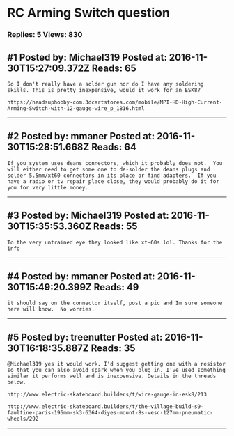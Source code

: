 # RC Arming Switch question

### Replies: 5 Views: 830

## \#1 Posted by: Michael319 Posted at: 2016-11-30T15:27:09.372Z Reads: 65

```
So I don't really have a solder gun nor do I have any soldering skills. This is pretty inexpensive, would it work for an ESK8? 

https://headsuphobby-com.3dcartstores.com/mobile/MPI-HD-High-Current-Arming-Switch-with-12-gauge-wire_p_1816.html
```

---
## \#2 Posted by: mmaner Posted at: 2016-11-30T15:28:51.668Z Reads: 64

```
If you system uses deans connectors, which it probably does not.  You will either need to get some one to de-solder the deans plugs and solder 5.5mm/xt60 connectors in its place or find adapters.  If you have a radio or tv repair place close, they would probably do it for you for very little money.
```

---
## \#3 Posted by: Michael319 Posted at: 2016-11-30T15:35:53.360Z Reads: 55

```
To the very untrained eye they looked like xt-60s lol. Thanks for the info
```

---
## \#4 Posted by: mmaner Posted at: 2016-11-30T15:49:20.399Z Reads: 49

```
it should say on the connector itself, post a pic and Im sure someone here will know.  No worries.
```

---
## \#5 Posted by: treenutter Posted at: 2016-11-30T16:18:35.887Z Reads: 35

```
@Michael319 yes it would work. I'd suggest getting one with a resistor so that you can also avoid spark when you plug in. I've used something similar it performs well and is inexpensive. Details in the threads below.

http://www.electric-skateboard.builders/t/wire-gauge-in-esk8/213

http://www.electric-skateboard.builders/t/the-village-build-s9-faultine-paris-195mm-sk3-6364-diyes-mount-8s-vesc-127mm-pneumatic-wheels/292
```

---
